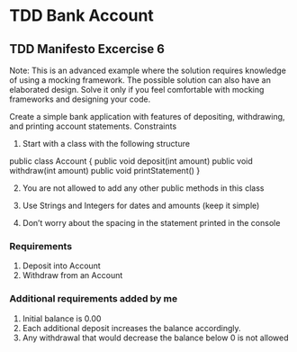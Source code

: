 # TDD Bank Account

## TDD Manifesto Excercise 6

Note: This is an advanced example where the solution requires knowledge of using a mocking framework. The possible solution can also have an elaborated design. Solve it only if you feel comfortable with mocking frameworks and designing your code.

Create a simple bank application with features of depositing, withdrawing, and printing account statements.
Constraints

1. Start with a class with the following structure

public class Account {
  public void deposit(int amount)
  public void withdraw(int amount)
  public void printStatement()
}

2. You are not allowed to add any other public methods in this class

3. Use Strings and Integers for dates and amounts (keep it simple)

4. Don’t worry about the spacing in the statement printed in the console

### Requirements

1. Deposit into Account
2. Withdraw from an Account

### Additional requirements added by me

1. Initial balance is 0.00
2. Each additional deposit increases the balance accordingly.
3. Any withdrawal that would decrease the balance below 0 is not allowed